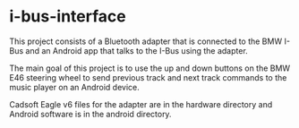 i-bus-interface
===============

This project consists of a Bluetooth adapter that is connected
to the BMW I-Bus and an Android app that talks to the I-Bus
using the adapter.

The main goal of this project is to use the up and down buttons on
the BMW E46 steering wheel to send previous track and next track
commands to the music player on an Android device.

Cadsoft Eagle v6 files for the adapter are in the hardware directory
and Android software is in the android directory.
